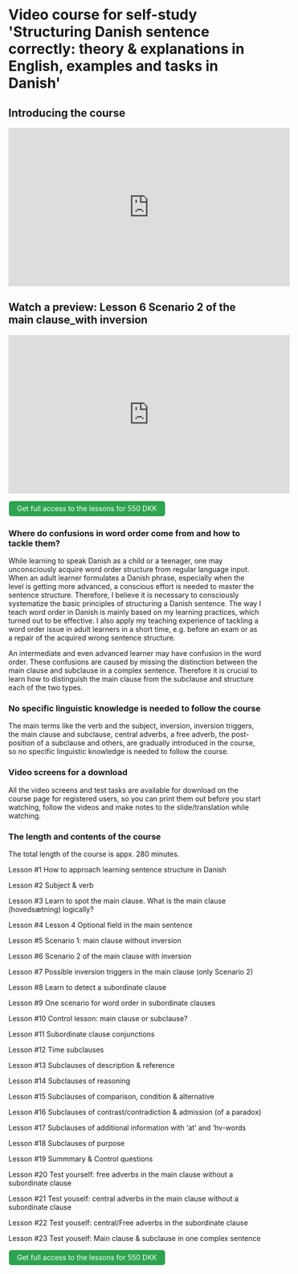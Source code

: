 # Video course for self-study 'Structuring Danish sentence correctly: theory & explanations in English, examples and tasks in Danish'


## Introducing the course

<iframe width="560" height="315" src="https://www.youtube.com/embed/JJ9Nlqtz6hM?rel=0" title="YouTube video player" frameborder="0" allow="accelerometer; autoplay; clipboard-write; encrypted-media; gyroscope; picture-in-picture" allowfullscreen></iframe>


## Watch a preview: Lesson 6 Scenario 2 of the main clause_with inversion

<iframe width="560" height="315" src="https://www.youtube.com/embed/oyXvwn-33us" title="YouTube video player" frameborder="0" allow="accelerometer; autoplay; clipboard-write; encrypted-media; gyroscope; picture-in-picture" allowfullscreen></iframe>

<a class="btn" href="https://elenasokolova.podia.com/structuring-danish-sentence-correctly/buy"> Get full access to the lessons for 550 DKK </a>

  
<style>
.btn {
  color: white;
  background-color: #2ea44f;
  border-color: rgba(27,31,35,.1);
  box-shadow: 0 0px 0 rgba(27,31,35,.1),inset 0 1px 0 hsla(0,0%,100%,.03);
  position: relative;
  display: inline-block;
  padding: 5px 16px;
  font-size: 14px
  font-weight: 500;
  line-height: 20px;
  white-space: nowrap;
  vertical-align: middle;
  cursor: pointer;
  border: 1px solid;
  border-radius: 6px;
  text-decoration: none;
}
</style>


### Where do confusions in word order come from and how to tackle them?

While learning to speak Danish as a child or a teenager, one may unconsciously acquire word order structure from regular language input. When an adult learner formulates a Danish phrase, especially when the level is getting more advanced, a conscious effort is needed to master the sentence structure. Therefore, I believe it is necessary to consciously systematize the basic principles of structuring a Danish sentence. The way I teach word order in Danish is mainly based on my learning practices, which turned out to be effective. I also apply my teaching experience of tackling a word order issue in adult learners in a short time, e.g. before an exam or as a repair of the acquired wrong sentence structure. 

An intermediate and even advanced learner may have confusion in the word order. These confusions are caused by missing the distinction between the main clause and subclause in a complex sentence. Therefore it is crucial to learn how to distinguish the main clause from the subclause and structure each of the two types. 

### No specific linguistic knowledge is needed to follow the course

The main terms like the verb and the subject, inversion, inversion triggers, the main clause and subclause, central adverbs, а free adverb, the post-position of a subclause and others, are gradually introduced in the course, so no specific linguistic knowledge is needed to follow the course.  

### Video screens for a download

All the video screens and test tasks are available for download on the course page for registered users, so you can print them out before you start watching, follow the videos and make notes to the slide/translation while watching.


### The length and contents of the course

The total length of the course is appx. 280 minutes.

Lesson #1   How to approach learning sentence structure in Danish

Lesson #2 	Subject & verb

Lesson #3	  Learn to spot the main clause. What is the main clause (hovedsætning) logically? 

Lesson #4 	Lesson 4 Optional field in the main sentence
 
Lesson #5 	Scenario 1: main clause without inversion

Lesson #6 	Scenario 2 of the main clause with inversion

Lesson #7 	Possible inversion triggers in the main clause (only Scenario 2)

Lesson #8 	Learn to detect a subordinate clause

Lesson #9 	One scenario for word order in subordinate clauses

Lesson #10 	Control lesson: main clause or subclause?

Lesson #11 	Subordinate clause conjunctions 

Lesson #12 	Time subclauses

Lesson #13 	Subclauses of description & reference

Lesson #14 	Subclauses of reasoning 

Lesson #15 	Subclauses of comparison, condition & alternative

Lesson #16 	Subclauses of contrast/contradiction & admission (of a paradox)

Lesson #17 	Subclauses of additional information with ‘at’ and ‘hv-words

Lesson #18 	Subclauses of purpose

Lesson #19 	Summmary & Control questions

Lesson #20 	Test yourself: free adverbs in the main clause without a subordinate clause

Lesson #21  Test youself: central adverbs in the main clause without a subordinate clause

Lesson #22  Test youself: central/Free adverbs in the subordinate clause

Lesson #23  Test youself: Main clause & subclause in one complex sentence


<a class="btn" href="https://elenasokolova.podia.com/structuring-danish-sentence-correctly/buy"> Get full access to the lessons for 550 DKK </a>


